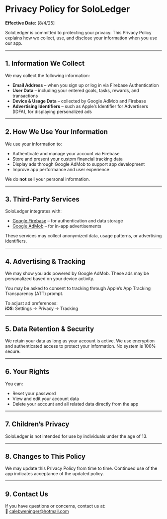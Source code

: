 # Privacy Policy for SoloLedger

**Effective Date:** [8/4/25]

SoloLedger is committed to protecting your privacy. This Privacy Policy explains how we collect, use, and disclose your information when you use our app.

---

## 1. Information We Collect

We may collect the following information:

- **Email Address** – when you sign up or log in via Firebase Authentication  
- **User Data** – including your entered goals, tasks, rewards, and transactions  
- **Device & Usage Data** – collected by Google AdMob and Firebase  
- **Advertising Identifiers** – such as Apple’s Identifier for Advertisers (IDFA), for displaying personalized ads  

---

## 2. How We Use Your Information

We use your information to:

- Authenticate and manage your account via Firebase  
- Store and present your custom financial tracking data  
- Display ads through Google AdMob to support app development  
- Improve app performance and user experience  

We do **not** sell your personal information.

---

## 3. Third-Party Services

SoloLedger integrates with:

- [Google Firebase](https://firebase.google.com/support/privacy) – for authentication and data storage  
- [Google AdMob](https://policies.google.com/technologies/ads) – for in-app advertisements  

These services may collect anonymized data, usage patterns, or advertising identifiers.

---

## 4. Advertising & Tracking

We may show you ads powered by Google AdMob. These ads may be personalized based on your device activity.

You may be asked to consent to tracking through Apple’s App Tracking Transparency (ATT) prompt.

To adjust ad preferences:  
**iOS**: Settings → Privacy → Tracking

---

## 5. Data Retention & Security

We retain your data as long as your account is active. We use encryption and authenticated access to protect your information. No system is 100% secure.

---

## 6. Your Rights

You can:

- Reset your password  
- View and edit your account data  
- Delete your account and all related data directly from the app  

---

## 7. Children’s Privacy

SoloLedger is not intended for use by individuals under the age of 13.

---

## 8. Changes to This Policy

We may update this Privacy Policy from time to time. Continued use of the app indicates acceptance of the updated policy.

---

## 9. Contact Us

If you have questions or concerns, contact us at:  
📧 calebweninger@hotmail.com
